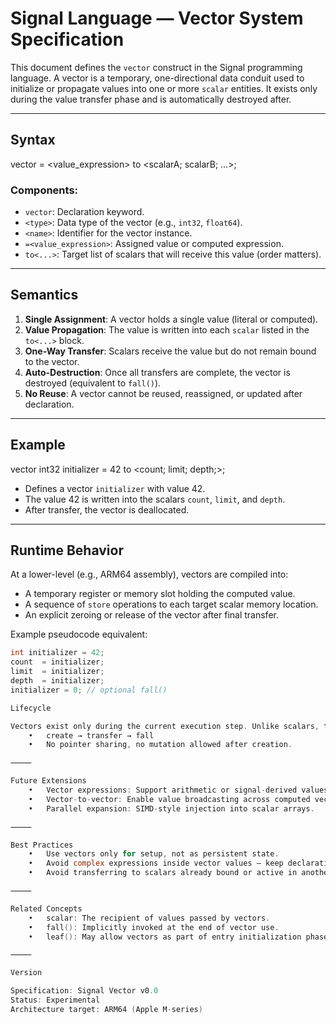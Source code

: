 # Signal Language — Vector System Specification

This document defines the `vector` construct in the Signal programming language. A vector is a temporary, one-directional data conduit used to initialize or propagate values into one or more `scalar` entities. It exists only during the value transfer phase and is automatically destroyed after.

---

## Syntax
vector   = <value_expression> to <scalarA; scalarB; …>;

### Components:

- `vector`: Declaration keyword.
- `<type>`: Data type of the vector (e.g., `int32`, `float64`).
- `<name>`: Identifier for the vector instance.
- `=<value_expression>`: Assigned value or computed expression.
- `to<...>`: Target list of scalars that will receive this value (order matters).

---

## Semantics

1. **Single Assignment**: A vector holds a single value (literal or computed).
2. **Value Propagation**: The value is written into each `scalar` listed in the `to<...>` block.
3. **One-Way Transfer**: Scalars receive the value but do not remain bound to the vector.
4. **Auto-Destruction**: Once all transfers are complete, the vector is destroyed (equivalent to `fall()`).
5. **No Reuse**: A vector cannot be reused, reassigned, or updated after declaration.

---

## Example
vector int32 initializer = 42 to <count; limit; depth;>;

- Defines a vector `initializer` with value 42.
- The value 42 is written into the scalars `count`, `limit`, and `depth`.
- After transfer, the vector is deallocated.

---

## Runtime Behavior

At a lower-level (e.g., ARM64 assembly), vectors are compiled into:

- A temporary register or memory slot holding the computed value.
- A sequence of `store` operations to each target scalar memory location.
- An explicit zeroing or release of the vector after final transfer.

Example pseudocode equivalent:

```c
int initializer = 42;
count  = initializer;
limit  = initializer;
depth  = initializer;
initializer = 0; // optional fall()

Lifecycle

Vectors exist only during the current execution step. Unlike scalars, they are not retained in memory between calls or passed through usedby.
	•	create → transfer → fall
	•	No pointer sharing, no mutation allowed after creation.

⸻

Future Extensions
	•	Vector expressions: Support arithmetic or signal-derived values (e.g., = scalarA + scalarB).
	•	Vector-to-vector: Enable value broadcasting across computed vector fields.
	•	Parallel expansion: SIMD-style injection into scalar arrays.

⸻

Best Practices
	•	Use vectors only for setup, not as persistent state.
	•	Avoid complex expressions inside vector values — keep declarative.
	•	Avoid transferring to scalars already bound or active in another lifecycle path.

⸻

Related Concepts
	•	scalar: The recipient of values passed by vectors.
	•	fall(): Implicitly invoked at the end of vector use.
	•	leaf(): May allow vectors as part of entry initialization phase.

⸻

Version

Specification: Signal Vector v0.0
Status: Experimental
Architecture target: ARM64 (Apple M-series)
